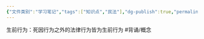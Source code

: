 ```yaml
---
{"文件类别":"学习笔记","tags":["知识点","民法"],"dg-publish":true,"permalink":"/学习笔记studyup/知识点cheese/生前行为/","dgPassFrontmatter":true,"created":"2024-09-13T08:53:31.865+08:00","updated":"2024-10-27T13:45:13.028+08:00"}
---
```


生前行为：死因行为之外的法律行为皆为生前行为 #背诵/概念 